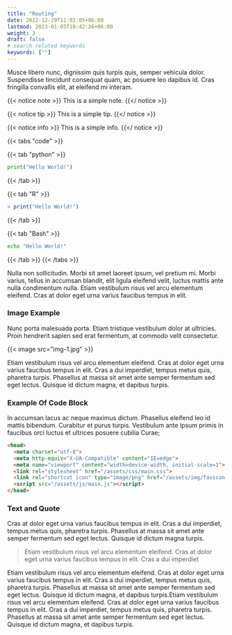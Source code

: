 ```yaml
---
title: "Routing"
date: 2022-12-29T11:02:05+06:00
lastmod: 2023-01-05T10:42:26+06:00
weight: 3
draft: false
# search related keywords
keywords: [""]
---
```


Musce libero nunc, dignissim quis turpis quis, semper vehicula dolor. Suspendisse tincidunt consequat quam, ac posuere leo dapibus id. Cras fringilla convallis elit, at eleifend mi interam.

{{< notice note >}}
  This is a simple note.
{{</ notice >}}

{{< notice tip >}}
  This is a simple tip.
{{</ notice >}}

{{< notice info >}}
  This is a simple info.
{{</ notice >}}


{{< tabs "code" >}}

{{< tab "python" >}}

```python
print("Hello World!")
```

{{< /tab >}}

{{< tab "R" >}}

```R
> print("Hello World!")
```

{{< /tab >}}

{{< tab "Bash" >}}

```Bash
echo "Hello World!"
```

{{< /tab >}}
{{< /tabs >}}

Nulla non sollicitudin. Morbi sit amet laoreet ipsum, vel pretium mi. Morbi varius, tellus in accumsan blandit, elit ligula eleifend velit, luctus mattis ante nulla condimentum nulla. Etiam vestibulum risus vel arcu elementum eleifend. Cras at dolor eget urna varius faucibus tempus in elit.

### Image Example

Nunc porta malesuada porta. Etiam tristique vestibulum dolor at ultricies. Proin hendrerit sapien sed erat fermentum, at commodo velit consectetur.

{{< image src="img-1.jpg" >}}

Etiam vestibulum risus vel arcu elementum eleifend. Cras at dolor eget urna varius faucibus tempus in elit. Cras a dui imperdiet, tempus metus quis, pharetra turpis. Phasellus at massa sit amet ante semper fermentum sed eget lectus. Quisque id dictum magna, et dapibus turpis.

### Example Of Code Block

In accumsan lacus ac neque maximus dictum. Phasellus eleifend leo id mattis bibendum. Curabitur et purus turpis. Vestibulum ante ipsum primis in faucibus orci luctus et ultrices posuere cubilia Curae;

```html
<head>
  <meta charset="utf-8">
  <meta http-equiv="X-UA-Compatible" content="IE=edge">
  <meta name="viewport" content="width=device-width, initial-scale=1">
  <link rel="stylesheet" href="/assets/css/main.css">
  <link rel="shortcut icon" type="image/png" href="/assets/img/favicon.png" >
  <script src="/assets/js/main.js"></script>
</head>
```

### Text and Quote

Cras at dolor eget urna varius faucibus tempus in elit. Cras a dui imperdiet, tempus metus quis, pharetra turpis. Phasellus at massa sit amet ante semper fermentum sed eget lectus. Quisque id dictum magna turpis.

> Etiam vestibulum risus vel arcu elementum eleifend. Cras at dolor eget urna varius faucibus tempus in elit. Cras a dui imperdiet

Etiam vestibulum risus vel arcu elementum eleifend. Cras at dolor eget urna varius faucibus tempus in elit. Cras a dui imperdiet, tempus metus quis, pharetra turpis. Phasellus at massa sit amet ante semper fermentum sed eget lectus. Quisque id dictum magna, et dapibus turpis.Etiam vestibulum risus vel arcu elementum eleifend. Cras at dolor eget urna varius faucibus tempus in elit. Cras a dui imperdiet, tempus metus quis, pharetra turpis. Phasellus at massa sit amet ante semper fermentum sed eget lectus. Quisque id dictum magna, et dapibus turpis.